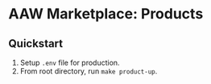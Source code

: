 # AAW Marketplace: Products

## Quickstart
1. Setup `.env` file for production.
2. From root directory, run `make product-up`.